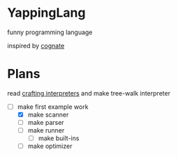 # YappingLang
funny programming language

inspired by [cognate](https://github.com/cognate-lang/cognate)

# Plans
read [crafting interpreters](https://craftinginterpreters.com/scanning.html)
and make tree-walk interpreter
- [ ] make first example work
  - [X] make scanner
  - [ ] make parser
  - [ ] make runner
    - [ ] make built-ins 
  - [ ] make optimizer 